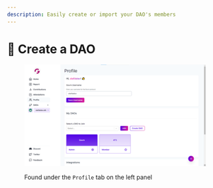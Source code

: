 ```yaml
---
description: Easily create or import your DAO's members
---
```


# 🎉 Create a DAO

<figure><img src="../.gitbook/assets/membership_fullscreen.png" alt=""><figcaption><p>Found under the <code>Profile</code> tab on the left panel</p></figcaption></figure>


